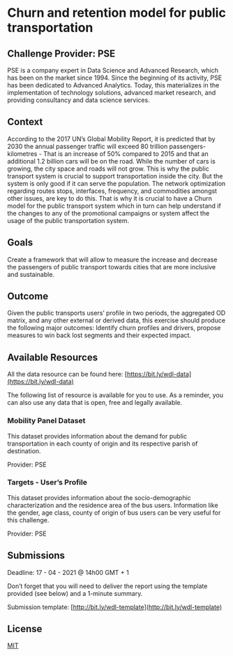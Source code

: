 # Churn and retention model for public transportation 

## Challenge Provider: PSE 

PSE is a company expert in Data Science and Advanced Research, which has been on the market since 1994. Since the beginning of its activity, PSE has been dedicated to Advanced Analytics. Today, this materializes in the implementation of technology solutions, advanced market research, and providing consultancy and data science services. 

## Context 

According to the 2017 UN’s Global Mobility Report, it is predicted that by 2030 the annual passenger traffic will exceed 80 trillion passengers-kilometres - That is an increase of 50% compared to 2015 and that an additional 1.2 billion cars will be on the road. While the number of cars is growing, the city space and roads will not grow. This is why the public transport system is crucial to support transportation inside the city. But the system is only good if it can serve the population. The network optimization regarding routes stops, interfaces, frequency, and commodities amongst other issues, are key to do this. That is why it is crucial to have a Churn model for the public transport system which in turn can help understand if the changes to any of the promotional campaigns or system affect the usage of the public transportation system. 

## Goals 

Create a framework that will allow to measure the increase and decrease the passengers of public transport towards cities that are more inclusive and sustainable. 

## Outcome 

Given the public transports users’ profile in two periods, the aggregated OD matrix, and any other external or derived data, this exercise should produce the following major outcomes: Identify churn profiles and drivers, propose measures to win back lost segments and their expected impact. 

## Available Resources 
All the data resource can be found here: [https://bit.ly/wdl-data](https://bit.ly/wdl-data) 

The following list of resource is available for you to use. As a reminder, you can also use any data that is open, free and legally available. 

### Mobility Panel Dataset 
This dataset provides information about the demand for public transportation in each county of origin and its respective parish of destination. 

Provider: PSE 

### Targets - User’s Profile 
This dataset provides information about the socio-demographic characterization and the residence area of the bus users. Information like the gender, age class, county of origin of bus users can be very useful for this challenge. 

Provider: PSE 

## Submissions 
Deadline: 17 - 04 - 2021 @ 14h00 GMT + 1 

Don’t forget that you will need to deliver the report using the template provided (see below) and a 1-minute summary. 

Submission template: [http://bit.ly/wdl-template](http://bit.ly/wdl-template)

## License
[MIT](https://choosealicense.com/licenses/mit/)
